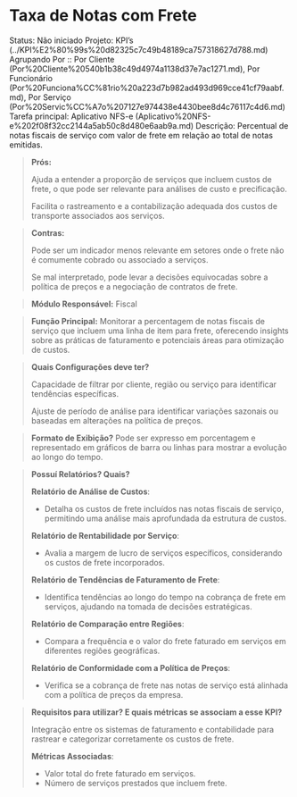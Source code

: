 # Taxa de Notas com Frete

Status: Não iniciado
Projeto: KPI’s (../KPI%E2%80%99s%20d82325c7c49b48189ca757318627d788.md)
Agrupando Por :: Por Cliente (Por%20Cliente%20540b1b38c49d4974a1138d37e7ac1271.md), Por Funcionário (Por%20Funciona%CC%81rio%20a223d7b982ad493d969cce41cf79aabf.md), Por Serviço (Por%20Servic%CC%A7o%207127e974438e4430bee8d4c76117c4d6.md)
Tarefa principal: Aplicativo NFS-e (Aplicativo%20NFS-e%202f08f32cc2144a5ab50c8d480e6aab9a.md)
Descrição: Percentual de notas fiscais de serviço  com valor de frete em relação ao total de notas emitidas.

> **Prós:**
> 
> 
> Ajuda a entender a proporção de serviços que incluem custos de frete, o que pode ser relevante para análises de custo e precificação.
> 
> Facilita o rastreamento e a contabilização adequada dos custos de transporte associados aos serviços.
> 

> **Contras:**
> 
> 
> Pode ser um indicador menos relevante em setores onde o frete não é comumente cobrado ou associado a serviços.
> 
> Se mal interpretado, pode levar a decisões equivocadas sobre a política de preços e a negociação de contratos de frete.
> 

> **Módulo Responsável:**
Fiscal
> 

> **Função Principal:**
Monitorar a percentagem de notas fiscais de serviço que incluem uma linha de item para frete, oferecendo insights sobre as práticas de faturamento e potenciais áreas para otimização de custos.
> 

> **Quais Configurações deve ter?**
> 
> 
> Capacidade de filtrar por cliente, região ou serviço para identificar tendências específicas.
> 
> Ajuste de período de análise para identificar variações sazonais ou baseadas em alterações na política de preços.
> 

> **Formato de Exibição?**
Pode ser expresso em porcentagem e representado em gráficos de barra ou linhas para mostrar a evolução ao longo do tempo.
> 

> **Possuí Relatórios? Quais?**
> 
> 
> **Relatório de Análise de Custos**:
> 
> - Detalha os custos de frete incluídos nas notas fiscais de serviço, permitindo uma análise mais aprofundada da estrutura de custos.
> 
> **Relatório de Rentabilidade por Serviço**:
> 
> - Avalia a margem de lucro de serviços específicos, considerando os custos de frete incorporados.
> 
> **Relatório de Tendências de Faturamento de Frete**:
> 
> - Identifica tendências ao longo do tempo na cobrança de frete em serviços, ajudando na tomada de decisões estratégicas.
> 
> **Relatório de Comparação entre Regiões**:
> 
> - Compara a frequência e o valor do frete faturado em serviços em diferentes regiões geográficas.
> 
> **Relatório de Conformidade com a Política de Preços**:
> 
> - Verifica se a cobrança de frete nas notas de serviço está alinhada com a política de preços da empresa.

> **Requisitos para utilizar? E quais métricas se associam a esse KPI?**
> 
> 
> Integração entre os sistemas de faturamento e contabilidade para rastrear e categorizar corretamente os custos de frete.
> 
> **Métricas Associadas**:
> 
> - Valor total do frete faturado em serviços.
> - Número de serviços prestados que incluem frete.